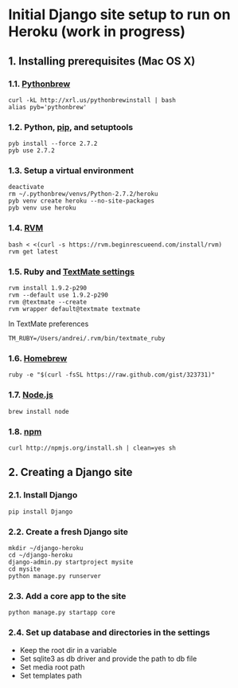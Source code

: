 # Initial Django site setup to run on Heroku (work in progress)

## 1. Installing prerequisites (Mac OS X)

### 1.1. [Pythonbrew](https://github.com/utahta/pythonbrew)

    curl -kL http://xrl.us/pythonbrewinstall | bash
    alias pyb='pythonbrew'

### 1.2. Python, [pip](http://pypi.python.org/pypi/pip), and setuptools

    pyb install --force 2.7.2
    pyb use 2.7.2

### 1.3. Setup a virtual environment

    deactivate
    rm ~/.pythonbrew/venvs/Python-2.7.2/heroku
    pyb venv create heroku --no-site-packages
    pyb venv use heroku

### 1.4. [RVM](http://beginrescueend.com/rvm/install/)

    bash < <(curl -s https://rvm.beginrescueend.com/install/rvm)
    rvm get latest

### 1.5. Ruby and [TextMate settings](http://beginrescueend.com/integration/textmate/)

    rvm install 1.9.2-p290
    rvm --default use 1.9.2-p290
    rvm @textmate --create
    rvm wrapper default@textmate textmate
    
In TextMate preferences
    
    TM_RUBY=/Users/andrei/.rvm/bin/textmate_ruby

### 1.6. [Homebrew](https://github.com/mxcl/homebrew/wiki/installation)

    ruby -e "$(curl -fsSL https://raw.github.com/gist/323731)"

### 1.7. [Node.js](github.com/joyent/node/wiki/Installation)

    brew install node

### 1.8. [npm](github.com/isaacs/npm)

    curl http://npmjs.org/install.sh | clean=yes sh




## 2. Creating a Django site

### 2.1. Install Django

    pip install Django

### 2.2. Create a fresh Django site

    mkdir ~/django-heroku
    cd ~/django-heroku
    django-admin.py startproject mysite
    cd mysite
    python manage.py runserver

### 2.3. Add a core app to the site

    python manage.py startapp core

### 2.4. Set up database and directories in the settings

 - Keep the root dir in a variable
 - Set sqlite3 as db driver and provide the path to db file
 - Set media root path
 - Set templates path

